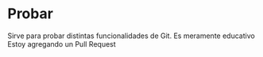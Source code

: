 # Probar
Sirve para probar distintas funcionalidades de Git. Es meramente educativo
Estoy agregando un Pull Request
